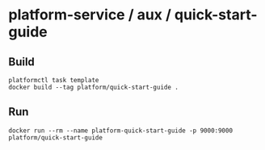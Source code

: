 # platform-service / aux / quick-start-guide

## Build

```shell
platformctl task template
docker build --tag platform/quick-start-guide .
```

## Run

```shell
docker run --rm --name platform-quick-start-guide -p 9000:9000 platform/quick-start-guide
```
